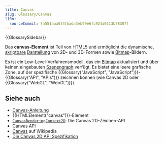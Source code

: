 ```yaml
---
title: Canvas
slug: Glossary/Canvas
l10n:
  sourceCommit: 7a551aaa034fbada3eb99e6fc924a0313b78307f
---
```


{{GlossarySidebar}}

Das **canvas-Element** ist Teil von [HTML5](https://en.wikipedia.org/wiki/HTML5) und ermöglicht die dynamische, [skriptbare](https://en.wikipedia.org/wiki/Scripting_language) [Darstellung](<https://en.wikipedia.org/wiki/Rendering_(computer_graphics)>) von 2D- und 3D-Formen sowie [Bitmap](https://en.wikipedia.org/wiki/Bitmap)-Bildern.

Es ist ein Low-Level-Verfahrensmodell, das ein [Bitmap](https://en.wikipedia.org/wiki/Bitmap) aktualisiert und über keinen eingebauten [Szenengraph](https://en.wikipedia.org/wiki/Scene_graph) verfügt. Es bietet eine leere grafische Zone, auf der spezifische {{Glossary("JavaScript", "JavaScript")}}-{{Glossary("API", "APIs")}} zeichnen können (wie Canvas 2D oder {{Glossary("WebGL", "WebGL")}}).

## Siehe auch

- [Canvas-Anleitung](/de/docs/Web/API/Canvas_API/Tutorial)
- {{HTMLElement("canvas")}}-Element
- [`CanvasRenderingContext2D`](/de/docs/Web/API/CanvasRenderingContext2D): Die Canvas 2D-Zeichen-API
- [Canvas API](/de/docs/Web/API/Canvas_API)
- [Canvas](https://en.wikipedia.org/wiki/Canvas_element) auf Wikipedia
- [Die Canvas 2D API Spezifikation](https://html.spec.whatwg.org/multipage/)
